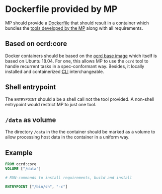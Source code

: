 # Dockerfile provided by MP

MP should provide a
[Dockerfile](https://docs.docker.com/engine/reference/builder/) that should
result in a container which bundles the [tools developed by the MP](cli) along
with all requirements.

## Based on ocrd:core

Docker containers should be based on the [ocrd base
image](https://hub.docker.com/r/ocrd/core/) which itself is based on Ubuntu
18.04. For one, this allows MP to use the `ocrd` tool to handle recurrent tasks
in a spec-conformant way. Besides, it locally installed and containerized
[CLI](cli) interchangeable.

## Shell entrypoint

The `ENTRYPOINT` should a be a shell call not the tool provided. A non-shell
entrypoint would restrict MP to just one tool.

## `/data` as volume

The directory `/data` in the the container should be marked as a volume to
allow processing host data in the container in a uniform way.

## Example

```dockerfile
FROM ocrd:core
VOLUME ["/data"]

# RUN-commands to install requirements, build and install

ENTRYPOINT ["/bin/sh", "-c"]
```
